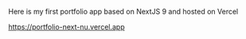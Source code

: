 Here is my first portfolio app based on NextJS 9 and hosted on Vercel

https://portfolio-next-nu.vercel.app
